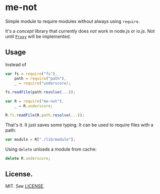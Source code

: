 me-not
======

Simple module to require modules without always using `require`.

It's a *concept* library that currently does *not* work in node.js or io.js. Not until [`Proxy`](https://developer.mozilla.org/en-US/docs/Web/JavaScript/Reference/Global_Objects/Proxy) will be implemented.

## Usage

Instead of

```js
var fs = require("fs"),
    path = require("path"),
    _ = require("underscore);

fs.readFile(path.resolve(...));
```

```js
var R = require("me-not"),
    _ = R.underscore;

R.fs.readFile(R.path.resolve(...));
```

That's it. It just saves some typing. It can be used to require files with a path:

```js
var module = R["./lib/module"];
```

Using `delete` unloads a module from cache:

```js
delete R.underscore;
```

## License.

MIT. See [LICENSE](license).